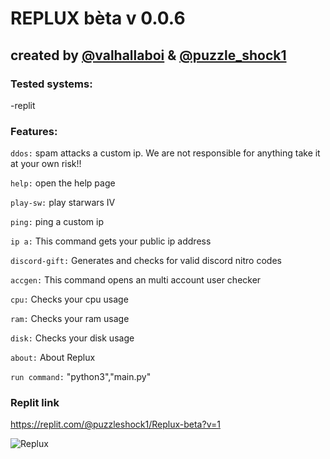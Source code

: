 # REPLUX bèta v 0.0.6

## created by [@valhallaboi](https://repl.it/@valhallaboi) & [@puzzle_shock1](https://replit.com/@puzzleshock1)


### Tested systems:
-replit

### Features:
`ddos:` spam attacks a custom ip. We are not responsible for anything take it at your own risk!!

`help:` open the help page

`play-sw:` play starwars IV

`ping:` ping a custom ip

`ip a:` This command gets your public ip address

`discord-gift:` Generates and checks for valid discord nitro codes

`accgen:` This command opens an multi account user checker

`cpu:` Checks your cpu usage

`ram:` Checks your ram usage

`disk:` Checks your disk usage

`about:` About Replux

`run command:` "python3","main.py"

### Replit link 

https://replit.com/@puzzleshock1/Replux-beta?v=1

![Replux](https://i.ibb.co/sqLVHf5/image-2022-05-11-213332039.png)

